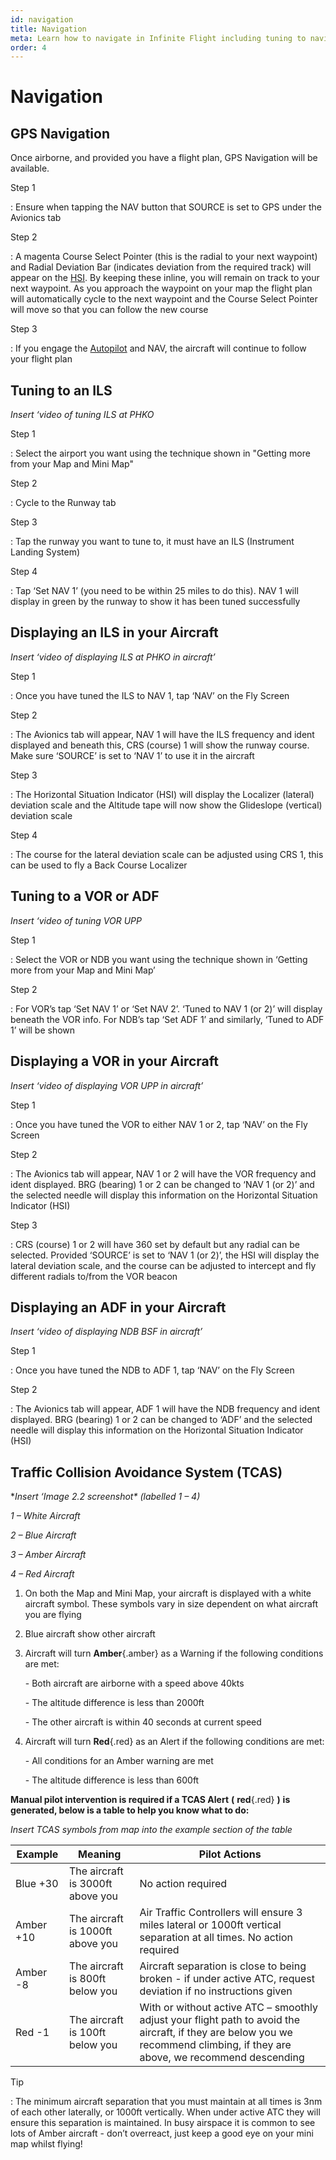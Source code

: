 ```yaml
---
id: navigation
title: Navigation
meta: Learn how to navigate in Infinite Flight including tuning to navigation aids, and the use of TCAS.
order: 4
---
```


# Navigation



## GPS Navigation

Once airborne, and provided you have a flight plan, GPS Navigation will be available.



Step 1

: Ensure when tapping the NAV button that SOURCE is set to GPS under the Avionics tab



Step 2

: A magenta Course Select Pointer (this is the radial to your next waypoint) and Radial Deviation Bar (indicates deviation from the required track) will appear on the [HSI](/guide/getting-started/pilot-user-interface/hud#head-up-display-(hud)). By keeping these inline, you will remain on track to your next waypoint. As you approach the waypoint on your map the flight plan will automatically cycle to the next waypoint and the Course Select Pointer will move so that you can follow the new course



Step 3

: If you engage the [Autopilot](/guide/getting-started/pilot-user-interface/autopilot#autopilot) and NAV, the aircraft will continue to follow your flight plan



## Tuning to an ILS

 

*Insert ‘video of tuning ILS at PHKO*



Step 1

: Select the airport you want using the technique shown in "Getting more from your Map and Mini Map"

 

Step 2

: Cycle to the Runway tab

 

Step 3

: Tap the runway you want to tune to, it must have an ILS (Instrument Landing System)

 

Step 4

: Tap ‘Set NAV 1’ (you need to be within 25 miles to do this). NAV 1 will display in green by the runway to show it has been tuned successfully

 

## Displaying an ILS in your Aircraft



*Insert ‘video of displaying ILS at PHKO in aircraft’*



Step 1

: Once you have tuned the ILS to NAV 1, tap ‘NAV’ on the Fly Screen

 

Step 2

: The Avionics tab will appear, NAV 1 will have the ILS frequency and ident displayed and beneath this, CRS (course) 1 will show the runway course. Make sure ‘SOURCE’ is set to ‘NAV 1’ to use it in the aircraft

 

Step 3

: The Horizontal Situation Indicator (HSI) will display the Localizer (lateral) deviation scale and the Altitude tape will now show the Glideslope (vertical) deviation scale

 

Step 4

: The course for the lateral deviation scale can be adjusted using CRS 1, this can be used to fly a Back Course Localizer

 

## Tuning to a VOR or ADF



*Insert ‘video of tuning VOR UPP*



Step 1



: Select the VOR or NDB you want using the technique shown in ‘Getting more from your Map and Mini Map’

 

Step 2



: For VOR’s tap ‘Set NAV 1’ or ‘Set NAV 2’. ‘Tuned to NAV 1 (or 2)’ will display beneath the VOR info. For NDB’s tap ‘Set ADF 1’ and similarly, ‘Tuned to ADF 1’ will be shown

 

## Displaying a VOR in your Aircraft

 

*Insert ‘video of displaying VOR UPP in aircraft’*

 

Step 1

: Once you have tuned the VOR to either NAV 1 or 2, tap ‘NAV’ on the Fly Screen

 

Step 2

: The Avionics tab will appear, NAV 1 or 2 will have the VOR frequency and ident displayed. BRG (bearing) 1 or 2 can be changed to ‘NAV 1 (or 2)’ and the selected needle will display this information on the Horizontal Situation Indicator (HSI)

 

Step 3

: CRS (course) 1 or 2 will have 360 set by default but any radial can be selected. Provided ‘SOURCE’ is set to ‘NAV 1 (or 2)’, the HSI will display the lateral deviation scale, and the course can be adjusted to intercept and fly different radials to/from the VOR beacon

 

## Displaying an ADF in your Aircraft

 

*Insert ‘video of displaying NDB BSF in aircraft’*



Step 1

: Once you have tuned the NDB to ADF 1, tap ‘NAV’ on the Fly Screen

 

Step 2

: The Avionics tab will appear, ADF 1 will have the NDB frequency and ident displayed. BRG (bearing) 1 or 2 can be changed to ‘ADF’ and the selected needle will display this information on the Horizontal Situation Indicator (HSI)

 

## Traffic Collision Avoidance System (TCAS)

 

**Insert ‘Image 2.2 screenshot\* (labelled 1 – 4)*

 

*1 – White Aircraft*

*2 – Blue Aircraft*

*3 – Amber Aircraft*

*4 – Red Aircraft*



1. On both the Map and Mini Map, your aircraft is displayed with a white aircraft symbol. These symbols vary in size dependent on what aircraft you are flying

   

2. Blue aircraft show other aircraft

   

3. Aircraft will turn **Amber**{.amber} as a Warning if the following conditions are met:

   

   \-    Both aircraft are airborne with a speed above 40kts

   \-    The altitude difference is less than 2000ft

   \-    The other aircraft is within 40 seconds at current speed

   

4. Aircraft will turn **Red**{.red} as an Alert if the following conditions are met:

   

   \-    All conditions for an Amber warning are met

   \-    The altitude difference is less than 600ft

   

**Manual pilot intervention is required if a TCAS Alert** **(** **red**{.red} **)** **is generated, below is a table to help you know what to do:**

 

*Insert TCAS symbols from map into the example section of the table*

 

| **Example** | **Meaning**                      | **Pilot  Actions**                                           |
| ----------- | -------------------------------- | ------------------------------------------------------------ |
| Blue +30    | The aircraft is 3000ft above you | No action required                                           |
| Amber +10   | The aircraft is 1000ft above you | Air Traffic Controllers will ensure 3 miles  lateral or 1000ft vertical separation at all times. No action required |
| Amber -8    | The aircraft is 800ft below you  | Aircraft separation is close to being broken  - if under active ATC, request deviation if no instructions given |
| Red -1      | The aircraft is 100ft below you  | With or without active ATC – smoothly adjust  your flight path to avoid the aircraft, if they are below you we recommend  climbing, if they are above, we recommend descending |

 

Tip

: The minimum aircraft separation that you must maintain at all times is 3nm of each other laterally, or 1000ft vertically. When under active ATC they will ensure this separation is maintained. In busy airspace it is common to see lots of Amber aircraft - don’t overreact, just keep a good eye on your mini map whilst flying!
